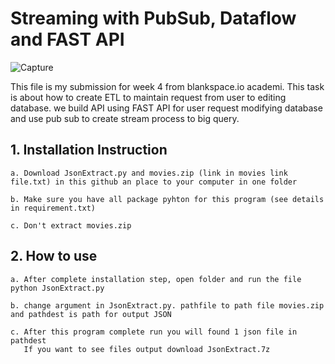 # **Streaming with PubSub, Dataflow and FAST API**

![Capture](https://user-images.githubusercontent.com/55681442/115311115-4aaf4200-a199-11eb-87b9-cc0e79f5047a.JPG)

This file is my submission for week 4 from blankspace.io academi. This task is about how to create ETL to maintain request from user to editing database.
we build API using FAST API for user request modifying database and use pub sub to create stream process to big query.

## 1. Installation Instruction 

    a. Download JsonExtract.py and movies.zip (link in movies link file.txt) in this github an place to your computer in one folder  
    
    b. Make sure you have all package pyhton for this program (see details in requirement.txt)
    
    c. Don't extract movies.zip
   
## 2. How to use 

    a. After complete installation step, open folder and run the file python JsonExtract.py
    
    b. change argument in JsonExtract.py. pathfile to path file movies.zip and pathdest is path for output JSON
    
    c. After this program complete run you will found 1 json file in pathdest
       If you want to see files output download JsonExtract.7z
